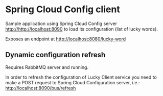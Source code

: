 # Spring Cloud Config client
Sample application using Spring Cloud Config server <http://http://localhost:8090> to load its configuration (list of lucky words).

Exposes an endpoint at <http://localhost:8080/lucky-word>

## Dynamic configuration refresh
Requires RabbitMQ server and running. 

In order to refresh the configuration of Lucky Client service you need to make a POST request to Spring Cloud Configuration server, i.e.:
<http://localhost:8090/bus/refresh>
